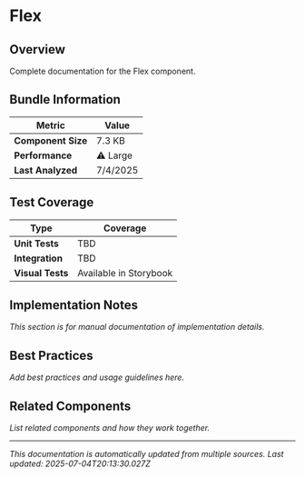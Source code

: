 # Flex

## Overview

Complete documentation for the Flex component.

## Bundle Information

| Metric | Value |
|--------|-------|
| **Component Size** | 7.3 KB |
| **Performance** | ⚠️ Large |
| **Last Analyzed** | 7/4/2025 |

## Test Coverage

| Type | Coverage |
|------|----------|
| **Unit Tests** | TBD |
| **Integration** | TBD |
| **Visual Tests** | Available in Storybook |

## Implementation Notes

<!-- MANUAL SECTION: Add implementation details, best practices, etc. -->
*This section is for manual documentation of implementation details.*

## Best Practices

<!-- MANUAL SECTION: Add usage best practices -->
*Add best practices and usage guidelines here.*

## Related Components

<!-- MANUAL SECTION: Link to related components -->
*List related components and how they work together.*

---

*This documentation is automatically updated from multiple sources.*
*Last updated: 2025-07-04T20:13:30.027Z*
